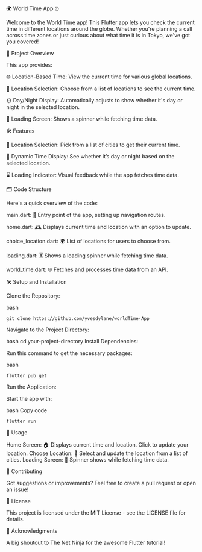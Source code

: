 🌍 World Time App ⏰

Welcome to the World Time app! This Flutter app lets you check the current time in different locations around the globe. Whether you're planning a call across time zones or just curious about what time it is in Tokyo, we've got you covered!

🚀 Project Overview

This app provides:

🌐 Location-Based Time: View the current time for various global locations.

📍 Location Selection: Choose from a list of locations to see the current time.

🌞 Day/Night Display: Automatically adjusts to show whether it's day or night in the selected location.

🔄 Loading Screen: Shows a spinner while fetching time data.

🛠 Features

📅 Location Selection: Pick from a list of cities to get their current time.

🌆 Dynamic Time Display: See whether it’s day or night based on the selected location.

⌛ Loading Indicator: Visual feedback while the app fetches time data.

🗂 Code Structure

Here's a quick overview of the code:

main.dart: 🌟 Entry point of the app, setting up navigation routes.

home.dart: 🕰 Displays current time and location with an option to update.

choice_location.dart: 🌍 List of locations for users to choose from.

loading.dart: ⏳ Shows a loading spinner while fetching time data.

world_time.dart: 🌐 Fetches and processes time data from an API.

🛠 Setup and Installation

Clone the Repository:

bash
```console
git clone https://github.com/yvesdylane/worldTime-App
```
Navigate to the Project Directory:

bash
cd your-project-directory
Install Dependencies:

Run this command to get the necessary packages:

bash
```console
flutter pub get
```
Run the Application:

Start the app with:

bash
Copy code
```console
flutter run
```
📖 Usage

Home Screen: 🏠 Displays current time and location. Click to update your location.
Choose Location: 📍 Select and update the location from a list of cities.
Loading Screen: 🔄 Spinner shows while fetching time data.

🤝 Contributing

Got suggestions or improvements? Feel free to create a pull request or open an issue!

📝 License

This project is licensed under the MIT License - see the LICENSE file for details.

🎉 Acknowledgments

A big shoutout to The Net Ninja for the awesome Flutter tutorial!